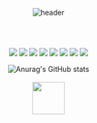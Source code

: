 <div align="center">
  
![header](https://capsule-render.vercel.app/api?type=cylinder&color=0e2b40&height=150&section=header&text=Hello!&nbsp;I'm&nbsp;Teawoo&fontColor=ffffff&fontSize=70&animation=fadeIn&fontAlignY=55)

<br>
<br>
<p>
<img src="https://img.shields.io/badge/Android-3DDC84?style=flat-square&logo=Android&logoColor=white"/>  <img src="https://img.shields.io/badge/Kotlin-7F52FF?style=flat-square&logo=Kotlin&logoColor=white"/>  
<img src="https://img.shields.io/badge/Java-007396?style=flat-square&logo=Java&logoColor=White"/> <img src="https://img.shields.io/badge/C-A8B9CC?style=flat&logo=C&logoColor=white"/>  
<img src="https://img.shields.io/badge/Python-3776AB?style=flat-square&logo=Python&logoColor=white"/>  <img src="https://img.shields.io/badge/c%23-%23239120.svg?style=for-the-badge&logo=c-sharp&logoColor=white"/>
<img src="https://img.shields.io/badge/Git-F05032?style=flat-square&logo=Git&logoColor=white"/> <img src="https://img.shields.io/badge/Github-909090?style=flat-square&logo=Github&logoColor=white"/> 

![Anurag's GitHub stats](https://github-readme-stats.vercel.app/api?username=KamaTAEWOO&show_icons=true&theme=radical)
<br>
<br>
<img src="https://github.githubassets.com/images/spinners/octocat-spinner-128.gif" width="64" height="64">
</p>
</div>
